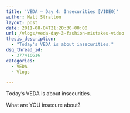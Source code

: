 ```yaml
---
title: 'VEDA – Day 4: Insecurities [VIDEO]'
author: Matt Stratton
layout: post
date: 2011-08-04T21:20:30+00:00
url: /vlogs/veda-day-3-fashion-mistakes-video
thesis_description:
  - "Today's VEDA is about insecurities."
dsq_thread_id:
  - 377416616
categories:
  - VEDA
  - Vlogs

---
```

Today&#8217;s VEDA is about insecurities.



What are YOU insecure about?
